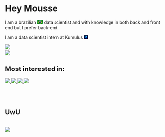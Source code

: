 <h1>Hey Mousse</h1>

<p>I am a brazilian <a href="#"><img src="img/brazil-flag.jpg" height="12"></a> data scientist and with knowledge in both back and front end but I prefer back-end.</p>
<p>I am a data scientist intern at Kumulus <a href="#"><img src="img/kumulus.png" height="12"></a></p>

<a href="#">
    <img src="https://github-readme-stats-eight-theta.vercel.app/api?username=gabrielandm&show_icons=true&theme=radical&include_all_commits=true&count_private=true">
</a>
<br>
<a href="#">
    <img src="https://github-readme-stats.vercel.app/api/top-langs/?username=gabrielandm&show_icons=true&theme=radical&langs_count=8&layout=compact">
</a>

<h2>Most interested in:</h2>

<a href="#">
    <img src="https://www.vectorlogo.zone/logos/python/python-icon.svg" height="35">
</a>
<a href="#">
    <img src="https://www.vectorlogo.zone/logos/nodejs/nodejs-icon.svg" height="35">
</a>
<a href="#">
    <img src="https://www.vectorlogo.zone/logos/dotnet/dotnet-icon.svg" height="35">
</a>
<a href="#">
    <img src="https://www.vectorlogo.zone/logos/reactjs/reactjs-icon.svg" height="35">
</a>

<br><br>
<h2>UwU</h2>
<br>
<a href="#">
    <img src="https://media1.tenor.com/images/e4d613ee59e79b93e38ec2521cce19e4/tenor.gif?itemid=5751430">
</a>
